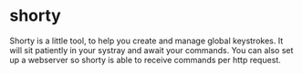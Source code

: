 # shorty
Shorty is a little tool, to help you create and manage global keystrokes. It will sit patiently in your systray and await your commands. You can also set up a webserver so shorty is able to receive commands per http request.

